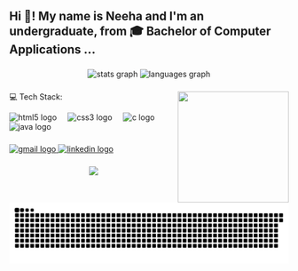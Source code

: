 <h2 align="left">Hi 👋! My name is Neeha and I'm an undergraduate, from 🎓 Bachelor of Computer Applications ...</h2>

###

<div align="center">
  <img src="https://github-readme-stats.vercel.app/api?username=VNeeha&hide_title=false&hide_rank=false&show_icons=true&include_all_commits=true&count_private=true&disable_animations=false&theme=dracula&locale=en&hide_border=false" height="150" alt="stats graph"  />
 
  <img src="https://github-readme-stats.vercel.app/api/top-langs?username=VNeeha&locale=en&hide_title=false&layout=compact&card_width=320&langs_count=5&theme=dracula&hide_border=false" height="150" alt="languages graph"  />
</div>

###

<img align="right" height="200" width="200" src="https://static.vecteezy.com/system/resources/thumbnails/031/322/861/small_2x/phoenix-bird-with-outstretched-wings-rising-burning-in-flames-epic-phoenix-bird-fire-rebirth-power-concept-by-ai-generated-free-photo.jpg"  />

###
 💻 Tech Stack:
<div align="left">
  <img src="https://cdn.jsdelivr.net/gh/devicons/devicon/icons/html5/html5-original.svg" height="30" alt="html5 logo"  />
  <img width="12" />
  <img src="https://cdn.jsdelivr.net/gh/devicons/devicon/icons/css3/css3-original.svg" height="30" alt="css3 logo"  />
  <img width="12" />
  <img src="https://cdn.jsdelivr.net/gh/devicons/devicon/icons/c/c-original.svg" height="30" alt="c logo"  />
  <img width="12" />
  <img src="https://cdn.jsdelivr.net/gh/devicons/devicon/icons/java/java-original.svg" height="30" alt="java logo"  />
</div>

###

<div align="left">
  <a href="vinayaneeharika@gmail.com" target="_blank">
    <img src="https://img.shields.io/static/v1?message=Gmail&logo=gmail&label=&color=D14836&logoColor=white&labelColor=&style=for-the-badge" height="35" alt="gmail logo"  />
  </a>
  <a href="www.linkedin.com/in/vneeha264" target="_blank">
    <img src="https://img.shields.io/static/v1?message=LinkedIn&logo=linkedin&label=&color=0077B5&logoColor=white&labelColor=&style=for-the-badge" height="35" alt="linkedin logo"  />
  </a>
</div>

###
###

<div align="center">
  <img src="https://profile-counter.glitch.me/VNeeha/count.svg?"  />
</div>

###


<br clear="both">

<picture>
  <source media="(prefers-color-scheme: dark)" srcset="https://raw.githubusercontent.com/VNeeha/VNeeha/output/github-snake-dark.svg" />
  <source media="(prefers-color-scheme: light)" srcset="https://raw.githubusercontent.com/VNeeha/VNeeha/output/github-snake.svg" />
  <img alt="github-snake" src="https://raw.githubusercontent.com/VNeeha/VNeeha/output/github-snake.svg" />
</picture>

###
